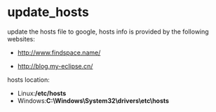 # update_hosts

update the hosts file to google, hosts info is provided by the following websites:
		
- http://www.findspace.name/

- http://blog.my-eclipse.cn/ 


hosts location:

- Linux:**/etc/hosts**
- Windows:**C:\Windows\System32\drivers\etc\hosts**

